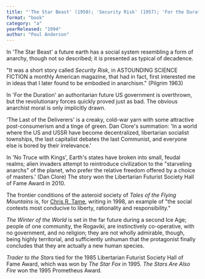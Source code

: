 ```yaml
---
title: "'The Star Beast' (1950); 'Security Risk' (1957); 'For the Duration'  (1957); 'The Last of the Deliverers' (1958; revised version 1976); 'No Truce  with Kings' (1963); Trader to the Stars (1964); The Star Fox  (1965); Tales of the Flying Mountains (1970); The Winter of the World (1976); The Stars Are Also Fire (1994)"
format: "book"
category: "a"
yearReleased: "1994"
author: "Poul Anderson"
---
```

In 'The Star Beast' a future earth has  a social system resembling a form of anarchy, though not so described; it is  presented as typical of decadence.

"It was a short story called _Security Risk_, in  ASTOUNDING SCIENCE FICTION a monthly American magazine, that had in fact, first  interested me in ideas that I later found to be embodied in anarchism." (Pilgrim 1963)

In 'For the Duration' an authoritarian  future US government is overthrown, but the revolutionary forces quickly proved  just as bad. The obvious anarchist moral is only implicitly drawn.

'The Last of the Deliverers' is a creaky, cold-war yarn with some attractive post-consumerism and a tinge of  green. Dan Clore's summation: 'In a world where the US and USSR have become  decentralized, libertarian socialist townships, the last capitalist debates the  last Communist, and everyone else is bored by their irrelevance.'  

In 'No Truce with Kings', Earth's states have broken into small, feudal realms; alien invaders attempt to reintroduce civilization to the "starveling anarchs" of the planet, who prefer the relative freedom offered by a choice of masters.' (Dan Clore) The story won the Libertarian Futurist Society  Hall of Fame Award in 2010.

The frontier conditions of the asteroid society of _Tales of the Flying Mountains_ is, for <a href="http://libertarian.co.uk/2019/08/21/cultural-notes-006-life-liberty-and-the-stars-the-ideological-significance-of-science-fiction-1984-by-dr-chris-r-tame/">Chris R. Tame</a>, writing in 1998, an example of "the social contexts most conducive to liberty, rationality and responsibility."

_The Winter of the World_ is set in the far future during a second Ice Age; people of one community, the Rogaviki, are instinctively co-operative, with no government, and no religion; they are not wholly admirable, though, being highly territorial, and sufficiently unhuman that the protagonist finally concludes that they are actually a new human species.

_Trader to the  Stars_ tied for the 1985 Libertarian Futurist Society Hall of Fame  Award, which was won by <em>The Star Fox</em> in 1995. _The Stars Are Also Fire_ won the 1995 Prometheus Award.
 
